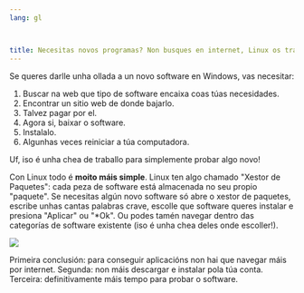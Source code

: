 ```yaml
---
lang: gl



title: Necesitas novos programas? Non busques en internet, Linux os trae por ti.
---
```


Se queres darlle unha ollada a un novo software en Windows, vas necesitar:

<ol>
<li>Buscar na web que tipo de software encaixa coas túas necesidades.</li>
<li>Encontrar un sitio web de donde bajarlo.</li>
<li>Talvez pagar por el.</li>
<li>Agora si, baixar o software.</li>
<li>Instalalo.</li>
<li>Algunhas veces reiniciar a túa computadora.</li>
</ol>

Uf, iso é unha chea de traballo para simplemente probar algo novo!

Con Linux todo é <b>moito máis simple</b>. Linux ten algo chamado "Xestor de Paquetes": cada peza de software está almacenada no seu propio "paquete". Se necesitas algún novo software só abre o xestor de paquetes, escribe unhas cantas palabras crave, escolle que software queres instalar e presiona "Aplicar" ou "*Ok". Ou podes tamén navegar dentro das categorías de software existente (iso é unha chea deles onde escoller!).

<img src="Images/synaptic.png" />

Primeira conclusión: para conseguir aplicacións non hai que navegar máis por internet. Segunda: non máis descargar e instalar pola túa conta. Terceira: definitivamente máis tempo para probar o software.




